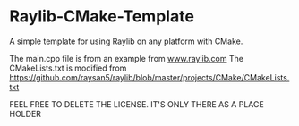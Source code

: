# Raylib-CMake-Template

A simple template for using Raylib on any platform with CMake.

The main.cpp file is from an example from www.raylib.com
The CMakeLists.txt is modified from https://github.com/raysan5/raylib/blob/master/projects/CMake/CMakeLists.txt

FEEL FREE TO DELETE THE LICENSE. IT'S ONLY THERE AS A PLACE HOLDER

